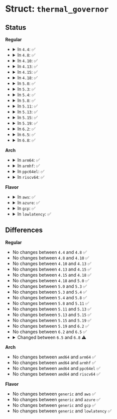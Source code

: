 # Struct: <code>thermal_governor</code>

## Status
<b>Regular</b>
<ul>
<li>
<details>
<summary>In <code>4.4</code>: ✅</summary>

```c
struct thermal_governor {
    char name[20];
    int (*bind_to_tz)(struct thermal_zone_device *);
    void (*unbind_from_tz)(struct thermal_zone_device *);
    int (*throttle)(struct thermal_zone_device *, int);
    struct list_head governor_list;
};
```
</details>
</li>
<li>
<details>
<summary>In <code>4.8</code>: ✅</summary>

```c
struct thermal_governor {
    char name[20];
    int (*bind_to_tz)(struct thermal_zone_device *);
    void (*unbind_from_tz)(struct thermal_zone_device *);
    int (*throttle)(struct thermal_zone_device *, int);
    struct list_head governor_list;
};
```
</details>
</li>
<li>
<details>
<summary>In <code>4.10</code>: ✅</summary>

```c
struct thermal_governor {
    char name[20];
    int (*bind_to_tz)(struct thermal_zone_device *);
    void (*unbind_from_tz)(struct thermal_zone_device *);
    int (*throttle)(struct thermal_zone_device *, int);
    struct list_head governor_list;
};
```
</details>
</li>
<li>
<details>
<summary>In <code>4.13</code>: ✅</summary>

```c
struct thermal_governor {
    char name[20];
    int (*bind_to_tz)(struct thermal_zone_device *);
    void (*unbind_from_tz)(struct thermal_zone_device *);
    int (*throttle)(struct thermal_zone_device *, int);
    struct list_head governor_list;
};
```
</details>
</li>
<li>
<details>
<summary>In <code>4.15</code>: ✅</summary>

```c
struct thermal_governor {
    char name[20];
    int (*bind_to_tz)(struct thermal_zone_device *);
    void (*unbind_from_tz)(struct thermal_zone_device *);
    int (*throttle)(struct thermal_zone_device *, int);
    struct list_head governor_list;
};
```
</details>
</li>
<li>
<details>
<summary>In <code>4.18</code>: ✅</summary>

```c
struct thermal_governor {
    char name[20];
    int (*bind_to_tz)(struct thermal_zone_device *);
    void (*unbind_from_tz)(struct thermal_zone_device *);
    int (*throttle)(struct thermal_zone_device *, int);
    struct list_head governor_list;
};
```
</details>
</li>
<li>
<details>
<summary>In <code>5.0</code>: ✅</summary>

```c
struct thermal_governor {
    char name[20];
    int (*bind_to_tz)(struct thermal_zone_device *);
    void (*unbind_from_tz)(struct thermal_zone_device *);
    int (*throttle)(struct thermal_zone_device *, int);
    struct list_head governor_list;
};
```
</details>
</li>
<li>
<details>
<summary>In <code>5.3</code>: ✅</summary>

```c
struct thermal_governor {
    char name[20];
    int (*bind_to_tz)(struct thermal_zone_device *);
    void (*unbind_from_tz)(struct thermal_zone_device *);
    int (*throttle)(struct thermal_zone_device *, int);
    struct list_head governor_list;
};
```
</details>
</li>
<li>
<details>
<summary>In <code>5.4</code>: ✅</summary>

```c
struct thermal_governor {
    char name[20];
    int (*bind_to_tz)(struct thermal_zone_device *);
    void (*unbind_from_tz)(struct thermal_zone_device *);
    int (*throttle)(struct thermal_zone_device *, int);
    struct list_head governor_list;
};
```
</details>
</li>
<li>
<details>
<summary>In <code>5.8</code>: ✅</summary>

```c
struct thermal_governor {
    char name[20];
    int (*bind_to_tz)(struct thermal_zone_device *);
    void (*unbind_from_tz)(struct thermal_zone_device *);
    int (*throttle)(struct thermal_zone_device *, int);
    struct list_head governor_list;
};
```
</details>
</li>
<li>
<details>
<summary>In <code>5.11</code>: ✅</summary>

```c
struct thermal_governor {
    char name[20];
    int (*bind_to_tz)(struct thermal_zone_device *);
    void (*unbind_from_tz)(struct thermal_zone_device *);
    int (*throttle)(struct thermal_zone_device *, int);
    struct list_head governor_list;
};
```
</details>
</li>
<li>
<details>
<summary>In <code>5.13</code>: ✅</summary>

```c
struct thermal_governor {
    char name[20];
    int (*bind_to_tz)(struct thermal_zone_device *);
    void (*unbind_from_tz)(struct thermal_zone_device *);
    int (*throttle)(struct thermal_zone_device *, int);
    struct list_head governor_list;
};
```
</details>
</li>
<li>
<details>
<summary>In <code>5.15</code>: ✅</summary>

```c
struct thermal_governor {
    char name[20];
    int (*bind_to_tz)(struct thermal_zone_device *);
    void (*unbind_from_tz)(struct thermal_zone_device *);
    int (*throttle)(struct thermal_zone_device *, int);
    struct list_head governor_list;
};
```
</details>
</li>
<li>
<details>
<summary>In <code>5.19</code>: ✅</summary>

```c
struct thermal_governor {
    char name[20];
    int (*bind_to_tz)(struct thermal_zone_device *);
    void (*unbind_from_tz)(struct thermal_zone_device *);
    int (*throttle)(struct thermal_zone_device *, int);
    struct list_head governor_list;
};
```
</details>
</li>
<li>
<details>
<summary>In <code>6.2</code>: ✅</summary>

```c
struct thermal_governor {
    char name[20];
    int (*bind_to_tz)(struct thermal_zone_device *);
    void (*unbind_from_tz)(struct thermal_zone_device *);
    int (*throttle)(struct thermal_zone_device *, int);
    struct list_head governor_list;
};
```
</details>
</li>
<li>
<details>
<summary>In <code>6.5</code>: ✅</summary>

```c
struct thermal_governor {
    char name[20];
    int (*bind_to_tz)(struct thermal_zone_device *);
    void (*unbind_from_tz)(struct thermal_zone_device *);
    int (*throttle)(struct thermal_zone_device *, int);
    struct list_head governor_list;
};
```
</details>
</li>
<li>
<details>
<summary>In <code>6.8</code>: ✅</summary>

```c
struct thermal_governor {
    char name[20];
    int (*bind_to_tz)(struct thermal_zone_device *);
    void (*unbind_from_tz)(struct thermal_zone_device *);
    int (*throttle)(struct thermal_zone_device *, const struct thermal_trip *);
    void (*update_tz)(struct thermal_zone_device *, enum thermal_notify_event);
    struct list_head governor_list;
};
```
</details>
</li>
</ul>
<b>Arch</b>
<ul>
<li>
<details>
<summary>In <code>arm64</code>: ✅</summary>

```c
struct thermal_governor {
    char name[20];
    int (*bind_to_tz)(struct thermal_zone_device *);
    void (*unbind_from_tz)(struct thermal_zone_device *);
    int (*throttle)(struct thermal_zone_device *, int);
    struct list_head governor_list;
};
```
</details>
</li>
<li>
<details>
<summary>In <code>armhf</code>: ✅</summary>

```c
struct thermal_governor {
    char name[20];
    int (*bind_to_tz)(struct thermal_zone_device *);
    void (*unbind_from_tz)(struct thermal_zone_device *);
    int (*throttle)(struct thermal_zone_device *, int);
    struct list_head governor_list;
};
```
</details>
</li>
<li>
<details>
<summary>In <code>ppc64el</code>: ✅</summary>

```c
struct thermal_governor {
    char name[20];
    int (*bind_to_tz)(struct thermal_zone_device *);
    void (*unbind_from_tz)(struct thermal_zone_device *);
    int (*throttle)(struct thermal_zone_device *, int);
    struct list_head governor_list;
};
```
</details>
</li>
<li>
<details>
<summary>In <code>riscv64</code>: ✅</summary>

```c
struct thermal_governor {
    char name[20];
    int (*bind_to_tz)(struct thermal_zone_device *);
    void (*unbind_from_tz)(struct thermal_zone_device *);
    int (*throttle)(struct thermal_zone_device *, int);
    struct list_head governor_list;
};
```
</details>
</li>
</ul>
<b>Flavor</b>
<ul>
<li>
<details>
<summary>In <code>aws</code>: ✅</summary>

```c
struct thermal_governor {
    char name[20];
    int (*bind_to_tz)(struct thermal_zone_device *);
    void (*unbind_from_tz)(struct thermal_zone_device *);
    int (*throttle)(struct thermal_zone_device *, int);
    struct list_head governor_list;
};
```
</details>
</li>
<li>
<details>
<summary>In <code>azure</code>: ✅</summary>

```c
struct thermal_governor {
    char name[20];
    int (*bind_to_tz)(struct thermal_zone_device *);
    void (*unbind_from_tz)(struct thermal_zone_device *);
    int (*throttle)(struct thermal_zone_device *, int);
    struct list_head governor_list;
};
```
</details>
</li>
<li>
<details>
<summary>In <code>gcp</code>: ✅</summary>

```c
struct thermal_governor {
    char name[20];
    int (*bind_to_tz)(struct thermal_zone_device *);
    void (*unbind_from_tz)(struct thermal_zone_device *);
    int (*throttle)(struct thermal_zone_device *, int);
    struct list_head governor_list;
};
```
</details>
</li>
<li>
<details>
<summary>In <code>lowlatency</code>: ✅</summary>

```c
struct thermal_governor {
    char name[20];
    int (*bind_to_tz)(struct thermal_zone_device *);
    void (*unbind_from_tz)(struct thermal_zone_device *);
    int (*throttle)(struct thermal_zone_device *, int);
    struct list_head governor_list;
};
```
</details>
</li>
</ul>

## Differences
<b>Regular</b>
<ul>
<li>
No changes between <code>4.4</code> and <code>4.8</code> ✅
</li>
<li>
No changes between <code>4.8</code> and <code>4.10</code> ✅
</li>
<li>
No changes between <code>4.10</code> and <code>4.13</code> ✅
</li>
<li>
No changes between <code>4.13</code> and <code>4.15</code> ✅
</li>
<li>
No changes between <code>4.15</code> and <code>4.18</code> ✅
</li>
<li>
No changes between <code>4.18</code> and <code>5.0</code> ✅
</li>
<li>
No changes between <code>5.0</code> and <code>5.3</code> ✅
</li>
<li>
No changes between <code>5.3</code> and <code>5.4</code> ✅
</li>
<li>
No changes between <code>5.4</code> and <code>5.8</code> ✅
</li>
<li>
No changes between <code>5.8</code> and <code>5.11</code> ✅
</li>
<li>
No changes between <code>5.11</code> and <code>5.13</code> ✅
</li>
<li>
No changes between <code>5.13</code> and <code>5.15</code> ✅
</li>
<li>
No changes between <code>5.15</code> and <code>5.19</code> ✅
</li>
<li>
No changes between <code>5.19</code> and <code>6.2</code> ✅
</li>
<li>
No changes between <code>6.2</code> and <code>6.5</code> ✅
</li>
<li>
<details>
<summary>Changed between <code>6.5</code> and <code>6.8</code> ⚠️</summary>
<ul>
<li>
<b>Field added. </b>
<code>void (*update_tz)(struct thermal_zone_device *, enum thermal_notify_event)</code>
</li>
<li>
<b>Field type changed. </b>
<code>int (*throttle)(struct thermal_zone_device *, int)</code> ➡️ <code>int (*throttle)(struct thermal_zone_device *, const struct thermal_trip *)</code>
</li>
</ul>
</details>
</li>
</ul>
<b>Arch</b>
<ul>
<li>
No changes between <code>amd64</code> and <code>arm64</code> ✅
</li>
<li>
No changes between <code>amd64</code> and <code>armhf</code> ✅
</li>
<li>
No changes between <code>amd64</code> and <code>ppc64el</code> ✅
</li>
<li>
No changes between <code>amd64</code> and <code>riscv64</code> ✅
</li>
</ul>
<b>Flavor</b>
<ul>
<li>
No changes between <code>generic</code> and <code>aws</code> ✅
</li>
<li>
No changes between <code>generic</code> and <code>azure</code> ✅
</li>
<li>
No changes between <code>generic</code> and <code>gcp</code> ✅
</li>
<li>
No changes between <code>generic</code> and <code>lowlatency</code> ✅
</li>
</ul>
